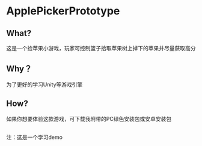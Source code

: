 # ApplePickerPrototype
## What?
这是一个捡苹果小游戏，玩家可控制篮子拾取苹果树上掉下的苹果并尽量获取高分
## Why？
为了更好的学习Unity等游戏引擎
## How?
如果你想要体验这款游戏，可下载我附带的PC绿色安装包或安卓安装包
##
注：这是一个学习demo

